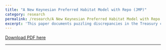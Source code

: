 ```yaml
---
title: "A New Keynesian Preferred Habitat Model with Repo (JMP)"
category: research
permalink: /research/A New Keynesian Preferred Habitat Model with Repo
excerpt: 'This paper documents puzzling discrepancies in the Treasury cash and repo markets during the GFC and Covid-19. To explain these empirical observations, I develop a New Keynesian Preferred Habitat model that features market segmentation, financial frictions, and quality preference. I demonstrate a flight-to-liquidity demand for short-term Treasuries during the GFC, but a flight-from-safety supply for long-term Treasuries during Covid-19, emphasizing the role of (in)convenience yields during market distress. The model also verifies that repo rates are more ``risk-free” as they contain no price risk premia. Financial frictions reduce the transmission of conventional policy but enhance the effectiveness of QE. Additionally, the efficacy of monetary policies depends on the relative importance of the repo borrowing channel versus the cash borrowing channel. Overall, the results highlight the strong linkage between financial frictions and the real economy.'
---
```


<a href='https://indiana-my.sharepoint.com/:b:/g/personal/qwu2_iu_edu/Eb05CWKMTdFGrJJmYt8vXKcBX_M6dUxSABkhvnJXu4uAnQ?e=dIOCc5'>Download PDF here</a>

---


